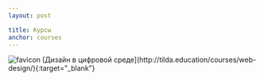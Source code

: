 ```yaml
---
layout: post

title: Курсы
anchor: courses
---
```


<img src="http://tilda.ws/img/tildafavicon.ico" alt="favicon"/>
[Дизайн в цифровой среде](http://tilda.education/courses/web-design/){:target="_blank"}    